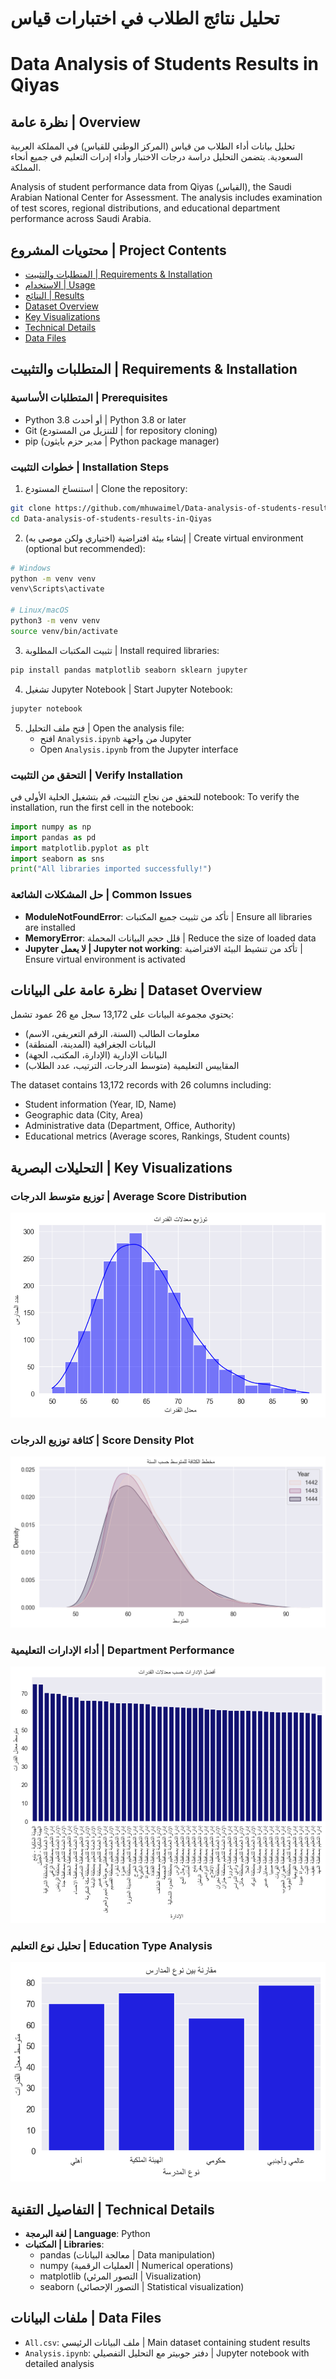 # تحليل نتائج الطلاب في اختبارات قياس
# Data Analysis of Students Results in Qiyas

## نظرة عامة | Overview
تحليل بيانات أداء الطلاب من قياس (المركز الوطني للقياس) في المملكة العربية السعودية. يتضمن التحليل دراسة درجات الاختبار وأداء إدرات التعليم في جميع أنحاء المملكة.

Analysis of student performance data from Qiyas (القياس), the Saudi Arabian National Center for Assessment. The analysis includes examination of test scores, regional distributions, and educational department performance across Saudi Arabia.

## محتويات المشروع | Project Contents
- [المتطلبات والتثبيت | Requirements & Installation](#المتطلبات-والتثبيت--requirements--installation)
- [الاستخدام | Usage](#الاستخدام--usage)
- [النتائج | Results](#النتائج--results)
- [Dataset Overview](#dataset-overview)
- [Key Visualizations](#key-visualizations)
- [Technical Details](#technical-details)
- [Data Files](#data-files)


## المتطلبات والتثبيت | Requirements & Installation

### المتطلبات الأساسية | Prerequisites
- Python 3.8 أو أحدث | Python 3.8 or later
- Git (للتنزيل من المستودع | for repository cloning)
- pip (مدير حزم بايثون | Python package manager)

### خطوات التثبيت | Installation Steps

1. استنساخ المستودع | Clone the repository:
```bash
git clone https://github.com/mhuwaimel/Data-analysis-of-students-results-in-Qiyas.git
cd Data-analysis-of-students-results-in-Qiyas
```

2. إنشاء بيئة افتراضية (اختياري ولكن موصى به) | Create virtual environment (optional but recommended):
```bash
# Windows
python -m venv venv
venv\Scripts\activate

# Linux/macOS
python3 -m venv venv
source venv/bin/activate
```

3. تثبيت المكتبات المطلوبة | Install required libraries:
```bash
pip install pandas matplotlib seaborn sklearn jupyter
```

4. تشغيل Jupyter Notebook | Start Jupyter Notebook:
```bash
jupyter notebook
```

5. فتح ملف التحليل | Open the analysis file:
   - افتح `Analysis.ipynb` من واجهة Jupyter
   - Open `Analysis.ipynb` from the Jupyter interface

### التحقق من التثبيت | Verify Installation
للتحقق من نجاح التثبيت، قم بتشغيل الخلية الأولى في notebook:
To verify the installation, run the first cell in the notebook:
```python
import numpy as np
import pandas as pd
import matplotlib.pyplot as plt
import seaborn as sns
print("All libraries imported successfully!")
```

### حل المشكلات الشائعة | Common Issues
- **ModuleNotFoundError**: تأكد من تثبيت جميع المكتبات | Ensure all libraries are installed
- **MemoryError**: قلل حجم البيانات المحملة | Reduce the size of loaded data
- **Jupyter لا يعمل | Jupyter not working**: تأكد من تنشيط البيئة الافتراضية | Ensure virtual environment is activated

## نظرة عامة على البيانات | Dataset Overview
يحتوي مجموعة البيانات على 13,172 سجل مع 26 عمود تشمل:
- معلومات الطالب (السنة، الرقم التعريفي، الاسم)
- البيانات الجغرافية (المدينة، المنطقة)
- البيانات الإدارية (الإدارة، المكتب، الجهة)
- المقاييس التعليمية (متوسط الدرجات، الترتيب، عدد الطلاب)

The dataset contains 13,172 records with 26 columns including:
- Student information (Year, ID, Name)
- Geographic data (City, Area)
- Administrative data (Department, Office, Authority)
- Educational metrics (Average scores, Rankings, Student counts)

## التحليلات البصرية | Key Visualizations

### توزيع متوسط الدرجات | Average Score Distribution
![Average Score Distribution](Images/Average.png)

### كثافة توزيع الدرجات | Score Density Plot
![Score Density](Images/Density.png)

### أداء الإدارات التعليمية | Department Performance
![Department Performance](Images/Department.png)

### تحليل نوع التعليم | Education Type Analysis
![Education Type Analysis](Images/Type.png)

## التفاصيل التقنية | Technical Details

- **لغة البرمجة | Language**: Python
- **المكتبات | Libraries**: 
  - pandas (معالجة البيانات | Data manipulation)
  - numpy (العمليات الرقمية | Numerical operations)
  - matplotlib (التصور المرئي | Visualization)
  - seaborn (التصور الإحصائي | Statistical visualization)

## ملفات البيانات | Data Files
- `All.csv`: ملف البيانات الرئيسي | Main dataset containing student results
- `Analysis.ipynb`: دفتر جوبيتر مع التحليل التفصيلي | Jupyter notebook with detailed analysis
